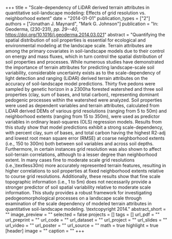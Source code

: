 +++
title = "Scale-dependency of LiDAR derived terrain attributes in quantitative soil-landscape modeling: Effects of grid resolution vs. neighborhood extent"
date = "2014-01-01"
publication_types = ["2"]
authors = ["Jonathan J. Maynard", "Mark G. Johnson"]
publication = "In: Geoderma, (230-231), _pp. 29--40_, https://doi.org/10.1016/j.geoderma.2014.03.021"
abstract = "Quantifying the spatial distribution of soil properties is essential for ecological and environmental modeling at the landscape scale. Terrain attributes are among the primary covariates in soil-landscape models due to their control on energy and mass fluxes, which in turn control the spatial distribution of soil properties and processes. While numerous studies have demonstrated the importance of terrain attributes for predicting landscape-scale soil variability, considerable uncertainty exists as to the scale-dependency of light detection and ranging (LiDAR) derived terrain attributes on the accuracy of soil-landscape model predictions. Thirty five pedons were sampled by genetic horizon in a 2300ha forested watershed and three soil properties (clay, sum of bases, and total carbon), representing dominant pedogenic processes within the watershed were analyzed. Soil properties were used as dependent variables and terrain attributes, calculated from LiDAR derived DEMs of various grid resolutions (ranging from 5 to 50m) and neighborhood extents (ranging from 15 to 350m), were used as predictor variables in ordinary least-squares (OLS) regression models. Results from this study show that model predictions exhibit a strong scale-dependency, with percent clay, sum of bases, and total carbon having the highest R2-adj and lowest root mean square error (RMSE) at coarse neighborhood extents (i.e., 150 to 300m) both between soil variables and across soil depths. Furthermore, in certain instances grid resolution was also shown to affect soil-terrain correlations, although to a lesser degree than neighborhood extent. In many cases fine to moderate scale grid resolutions (i.e.,\\textless30m) more accurately represented terrain features, resulting in higher correlations to soil properties at fixed neighborhood extents relative to course grid resolutions. Additionally, these results show that fine scale topographic information (i.e., 1 to 5m) does not necessarily provide a stronger predictor of soil spatial variability relative to moderate scale information. This study provides a robust framework for investigating pedogeomorphological processes on a landscape scale through examination of the scale dependency of modeled terrain attributes in quantitative soil-landscape modeling. \\textcopyright 2014."
abstract_short = ""
image_preview = ""
selected = false
projects = []
tags = []
url_pdf = ""
url_preprint = ""
url_code = ""
url_dataset = ""
url_project = ""
url_slides = ""
url_video = ""
url_poster = ""
url_source = ""
math = true
highlight = true
[header]
image = ""
caption = ""
+++

